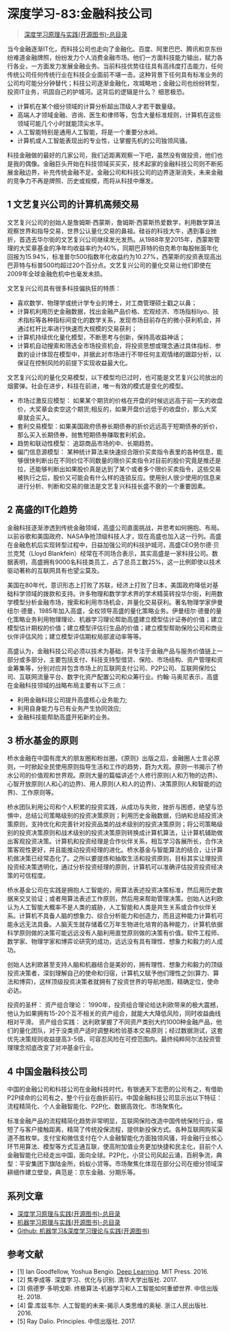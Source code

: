 # 深度学习-83:金融科技公司

> [深度学习原理与实践(开源图书)-总目录](https://blog.csdn.net/shareviews/article/details/83040730)

当今金融逐渐IT化，而科技公司也走向了金融化。百度、阿里巴巴、腾讯和京东纷纷难道金融牌照，纷纷发力个人消费金融市场。他们一方面科技能力输出，赋力各行各业，一方面发力发展金融业务。当前科技优势往往具有高纬度打击能力，任何传统公司任何传统行业在科技企业面前不堪一击。这种背景下任何具有标准业务的公司均可能分分钟替代；科技公司逐渐金融化，攻城略地；金融公司也纷纷转型，投资IT业务，巩固自己的护城河。这背后的逻辑是什么？ 细思极恐。

- 计算机在某个细分领域的计算分析超出顶级人才若干数量级。
- 高端人才领域金融、咨询、医生和律师等，包含大量标准规则，计算机在这些领域可能几个小时就能顶尖水平。
- 人工智能特别是通用人工智能，将是一个重要分水岭。
- 计算机或人工智能表现出的专业性，让掌握先机的公司独领风骚。

科技金融做的最好的几家公司，我们近距离观察一下吧，虽然没有做投资，他们也是我的偶像。金融巨头开始在科技领域买买买，技术起家的金融科技公司则不断拓展金融边界，补充传统金融不足。金融公司和科技公司的边界逐渐消失，未来金融的竞争力不再是牌照、历史或规模，而将从科技中爆发。

## 1 文艺复兴公司的计算机高频交易

文艺复兴公司的创始人是詹姆斯·西蒙斯，詹姆斯·西蒙斯热爱数学，利用数学算法观察世界和指导交易，世界公认量化交易的鼻祖。硅谷的科技大牛，遇到事业挫折，首选去华尔街的文艺复兴公司继续发光发热。从1988年至2015年，西蒙斯管理的大奖章基金的净年均收益率约为40%，同期巴菲特的伯克希尔每股帐面年化回报为15.94%，标准普尔500指数年化收益约为10.27%，西蒙斯的投资表现高出巴菲特与标普500均超过20个百分点。文艺复兴公司的量化交易让他们即使在2009年全球金融危机中也毫发未损。

文艺复兴公司具有很多科技偏执狂的特质：

- 喜欢数学、物理学或统计学专业的博士，对工商管理硕士戳之以鼻； 
- 计算机利用历史金融数据，找出金融产品价格、宏观经济、市场指标liyo、技术指标等各种指标间变化的数学关系，发现市场目前存在的微小获利机会，并通过杠杆比率进行快速而大规模的交易获利； 
- 计算机持续优化量化模型，不断思考与创新，保持高收益神话； 
- 计算机自动搜索和筛选全市场投资机会，将投资思想或理念通过具体指标、参数的设计体现在模型中，并据此对市场进行不带任何主观情绪的跟踪分析，以保证在控制风险的前提下实现收益最大化。

文艺复兴公司的量化交易模型，以下模型均已过时，也可能是文艺复兴公司放出的烟雾弹。社会在进步，科技在前进，唯一有效的模式是变化的模型。

- 市场过激反应模型： 如果某个期货的价格在开盘的时候远远高于前一天的收盘价，大奖章会卖空这个期货;相反的，如果开盘价远低于的收盘价，那么大奖章就会买入。
- 套利交易模型：如果美国政府债券长期债券的折价远远高于短期债券的折价，那么买入长期债券，抛售短期债券赚取套利机会。
- 趋势和联动性模型： 追踪商品市场的中、长期趋势。
- 偏门信息源模型： 某种统计算法来快速综合限价买卖指令表里的各种信息，能够很快判断出在不同价位不同数量的限价买卖指令对目前的股价究竟是推还是拉，还能够判断出如果股价真是达到了某个或者多个限价买卖指令，这些交易被执行之后，股价又可能会有什么样的连锁反应。使用别人很少使用的信息来进行分析、判断和交易的做法是文艺复兴科技长盛不衰的一个重要因素。

## 2 高盛的IT化趋势

金融科技逐渐渗透到传统金融领域，高盛公司直面挑战，并思考如何拥抱、布局。以前谷歌和美国政府、NASA争抢顶级科技人才，现在高盛也加入这一行列。高盛在金融危机后实现转型过程中，日益加强公司的科技护城河，高盛CEO劳尔德·贝兰克梵（Lloyd Blankfein）经常在不同场合表示，其实高盛是一家科技公司。数据表明，高盛拥有9000名科技类员工，占了总员工数25%，这一比例即使以技术驱动著称的互联网具有也望尘莫及。

美国在80年代，意识形态上打败了苏联，经济上打败了日本，美国政府降低对基础科学领域的拨款和支持。许多物理和数学学术界的学术精英转投华尔街，利用数学模型分析金融市场，搜索和利用市场机会，并量化交易获利。著名物理学家伊曼纽尔·德曼，1985年加入高盛，全权领导高盛的量化策略业务。伊曼纽尔·德曼的量化策略业务利用物理理论、机器学习理论帮助高盛建立模型估计证券的价值；建立模型估计期权的价值；建立模型评估衍生品的价值；建立模型帮助保险公司和商业伙伴评估风险；建立模型评估期权局部波动率等等。

高盛认为，金融科技公司必须以技术为基础，并专注于金融产品与服务价值链上一部分或多部分，主要包括支付、科技支持型借贷、保险、市场结构、资产管理和资金筹集等，分别对应并包含市场上的互联网支付公司、P2P公司、互联网保险公司、互联网流量平台、数字化资产配置公司和众筹行业。约翰·马奥尼表示，高盛在金融科技领域的战略布局主要有以下三点：

- 利用金融科技公司提升高盛核心业务能力;
- 利用自身能力与已有业务产生协同效应;
- 金融科技能帮助高盛开拓新的业务。

## 3 桥水基金的原则

桥水金融在中国有庞大的朋友圈和粉丝圈，《原则》出版之后，金融圈人士言必原则，一时掀起全民使用原则指导生活和工作的趋势，蔚为大观。原则一书揭示了桥水公司的价值观和世界观。原则大量的篇幅讲述个人修行原则(人和万物的边界)、心智开放原则(人和心的边界)、用人原则(人和人的边界)、决策原则(人和智能的边界)、工作原则等。

桥水团队利用公司和个人积累的投资实践，从成功与失败，挫折与困惑，绝望与恐惧中，总结公司策略级别的投资决策原则；利用历史金融数据，归纳和总结投资决策原则，支持优化和完善针对投资品类的战术级别的投资决策原则；将公司策略级别的投资决策原则和战术级别的投资决策原则转换成计算机算法，让计算机辅助做出客观投资决策。计算机和投资经理是合作伙伴关系，相互学习各展所长，合作决策客观性更好，并且能推动投资经理的进化。桥水基金与智能算法的结合，让计算机做决策已经常态化了。之所以要提炼和抽取生活和投资原则，目标其实让理投资投资经决策透明化，通过分析投资经理的原则，计算机可以准确评估投资投资经决策的可信程度。

桥水基金公司在实践是拥抱人工智能的，用算法表述投资决策标准，然后用历史数据来交叉验证；或者用算法表述工作原则，然后用来帮助管理决策。创始人达利欧认为人工智能大概率不是人类的威胁，人工智能和人类是共生关系或合作伙伴关系。计算机不具备人脑的想象力、综合分析能力和创造力，而且这种能力计算机可能永远无法具备。人脑天生就存储着亿万年生物进化培育的各种能力，计算机依据科学原则做的决策可能远远没有人脑利用直觉原则做的决策有价值。软件工程师、数学家、物理学家和博弈论研究的成功，远远没有具有理性、想象力和毅力的人成功。

创始人达利欧甚至支持人脑和机器结合是美妙的，拥有理性、想象力和毅力的顶级投资决策者，深刻理解自己的使命和归宿，计算机又赋予他们理性之剑(算力、算法和博弈)，这样顶级投资决策者就拥有了投资世界的导航地图，精确定位，使命必达。

投资的圣杯：
资产组合理论： 1990年，投资组合理论给达利欧带来的极大震撼，他认为如果拥有15-20个互不相关的资产组合，就能大大降低风险，同时收益曲线相对平滑。
资产组合实践： 达利欧掌握了不同资产类别大约1000种金融产品，他们的量化团队，对于没类资产适时调整和检验基本交易原则；经过数据测试，这套优先决策规则收益提高3-5倍，可容忍风险在可控范围内。最终纯粹阿尔法投资管理理念彻底改变了对冲基金行业。

## 4 中国金融科技公司

中国的金融公司和科技公司在金融科技时代，有银通天下宏愿的公司有之，有借助P2P续命的公司有之，整个行业在曲折前行。中国金融科技公司显示出以下特征：流程精简化、个人金融智能化、P2P化、数据高效化、市场聚焦化。

标准金融产品的流程精简化趋势非常明显，互联网保险改造中国传统保险行业，缩短了与客户接触距离，精简了传统投保流程，提供新投保方式。各种互联网购买渠道不胜枚举。支付宝和微信支付在个人金融智能化方面独领风骚，将金融行业核心环节用算法、模型等方式互通互联，使高附加值业务更加快捷和民主化，目前个人金融智能化已经走出中国，面向全球。P2P化，小贷公司风起云涌，百舸争流，典型：平安集团下旗陆金所，蚂蚁小贷等。市场聚焦化体现在部分公司在细分领域深耕细作建立壁垒，典范是：京东金融、分期乐等。

## 系列文章

- [深度学习原理与实践(开源图书)-总目录](https://blog.csdn.net/shareviews/article/details/83040730)
- [机器学习原理与实践(开源图书)-总目录](https://blog.csdn.net/shareviews/article/details/83030331)
- [Github: 机器学习&深度学习理论与实践(开源图书)](https://github.com/media-tm/MTOpenML)

## 参考文献

- [1] Ian Goodfellow, Yoshua Bengio. [Deep Learning](http://www.deeplearningbook.org/). MIT Press. 2016.
- [2] 焦李成等. 深度学习、优化与识别. 清华大学出版社. 2017.
- [3] 佩德罗·多明戈斯. 终极算法-机器学习和人工智能如何重塑世界. 中信出版社. 2018.
- [4] 雷.库兹韦尔. 人工智能的未来-揭示人类思维的奥秘.  浙江人民出版社. 2016.
- [5] Ray Dalio. Principles. 中信出版社. 2017.
